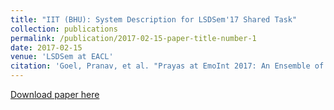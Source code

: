 ```yaml
---
title: "IIT (BHU): System Description for LSDSem'17 Shared Task"
collection: publications
permalink: /publication/2017-02-15-paper-title-number-1
date: 2017-02-15
venue: 'LSDSem at EACL'
citation: 'Goel, Pranav, et al. "Prayas at EmoInt 2017: An Ensemble of Deep Neural Architectures for Emotion Intensity Prediction in Tweets." Proceedings of the 8th Workshop on Computational Approaches to Subjectivity, Sentiment and Social Media Analysis. 2017.'
---
```


[Download paper here](https://pranav-goel.github.io/files/story_cloze_LSDSEM17.pdf)
